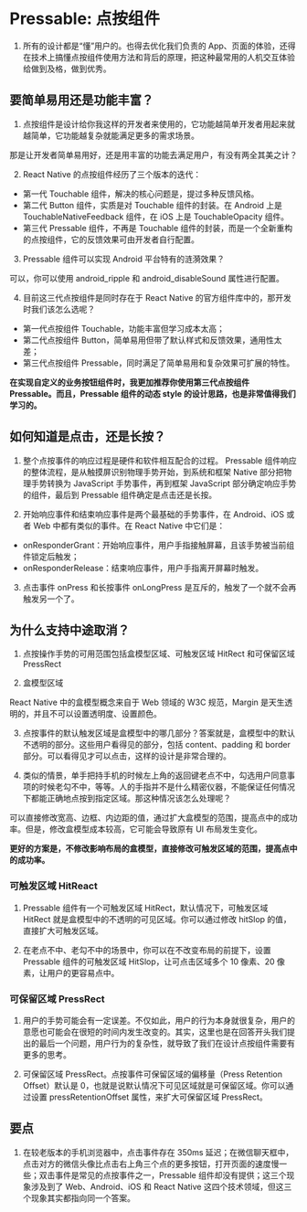 # Pressable: 点按组件

1. 所有的设计都是“懂”用户的。也得去优化我们负责的 App、页面的体验，还得在技术上搞懂点按组件使用方法和背后的原理，把这种最常用的人机交互体验给做到及格，做到优秀。

## 要简单易用还是功能丰富？

1. 点按组件是设计给你我这样的开发者来使用的，它功能越简单开发者用起来就越简单，它功能越复杂就能满足更多的需求场景。

那是让开发者简单易用好，还是用丰富的功能去满足用户，有没有两全其美之计？

2. React Native 的点按组件经历了三个版本的迭代：

- 第一代 Touchable 组件，解决的核心问题是，提过多种反馈风格。
- 第二代 Button 组件，实质是对 Touchable 组件的封装。在 Android 上是 TouchableNativeFeedback 组件，在 iOS 上是 TouchableOpacity 组件。
- 第三代 Pressable 组件，不再是 Touchable 组件的封装，而是一个全新重构的点按组件，它的反馈效果可由开发者自行配置。

3. Pressable 组件可以实现 Android 平台特有的涟漪效果？

可以，你可以使用 android_ripple 和 android_disableSound 属性进行配置。

4. 目前这三代点按组件是同时存在于 React Native 的官方组件库中的，那开发时我们该怎么选呢？

- 第一代点按组件 Touchable，功能丰富但学习成本太高；
- 第二代点按组件 Button，简单易用但带了默认样式和反馈效果，通用性太差；
- 第三代点按组件 Pressable，同时满足了简单易用和复杂效果可扩展的特性。

**在实现自定义的业务按钮组件时，我更加推荐你使用第三代点按组件 Pressable。而且，Pressable 组件的动态 style 的设计思路，也是非常值得我们学习的。**

## 如何知道是点击，还是长按？

1. 整个点按事件的响应过程是硬件和软件相互配合的过程。 Pressable 组件响应的整体流程，是从触摸屏识别物理手势开始，到系统和框架 Native 部分把物理手势转换为 JavaScript 手势事件，再到框架 JavaScript 部分确定响应手势的组件，最后到 Pressable 组件确定是点击还是长按。

2. 开始响应事件和结束响应事件是两个最基础的手势事件，在 Android、iOS 或者 Web 中都有类似的事件。在 React Native 中它们是：

- onResponderGrant：开始响应事件，用户手指接触屏幕，且该手势被当前组件锁定后触发；
- onResponderRelease：结束响应事件，用户手指离开屏幕时触发。

3. 点击事件 onPress 和长按事件 onLongPress 是互斥的，触发了一个就不会再触发另一个了。

## 为什么支持中途取消？

1. 点按操作手势的可用范围包括盒模型区域、可触发区域 HitRect 和可保留区域 PressRect

2. 盒模型区域

React Native 中的盒模型概念来自于 Web 领域的 W3C 规范，Margin 是天生透明的，并且不可以设置透明度、设置颜色。

3. 点按事件的默认触发区域是盒模型中的哪几部分？答案就是，盒模型中的默认不透明的部分。这些用户看得见的部分，包括 content、padding 和 border 部分。可以看得见才可以点击，这样的设计是非常合理的。

4. 类似的情景，单手把持手机的时候左上角的返回键老点不中，勾选用户同意事项的时候老勾不中，等等。人的手指并不是什么精密仪器，不能保证任何情况下都能正确地点按到指定区域。那这种情况该怎么处理呢？

可以直接修改宽高、边框、内边距的值，通过扩大盒模型的范围，提高点中的成功率。但是，修改盒模型成本较高，它可能会导致原有 UI 布局发生变化。

**更好的方案是，不修改影响布局的盒模型，直接修改可触发区域的范围，提高点中的成功率。**

### 可触发区域 HitReact

1. Pressable 组件有一个可触发区域 HitRect，默认情况下，可触发区域 HitRect 就是盒模型中的不透明的可见区域。你可以通过修改 hitSlop 的值，直接扩大可触发区域。

2. 在老点不中、老勾不中的场景中，你可以在不改变布局的前提下，设置 Pressable 组件的可触发区域 HitSlop，让可点击区域多个 10 像素、20 像素，让用户的更容易点中。

### 可保留区域 PressRect

1. 用户的手势可能会有一定误差。不仅如此，用户的行为本身就很复杂，用户的意愿也可能会在很短的时间内发生改变的。其实，这里也是在回答开头我们提出的最后一个问题，用户行为的复杂性，就导致了我们在设计点按组件需要有更多的思考。

2. 可保留区域 PressRect。点按事件可保留区域的偏移量（Press Retention Offset）默认是 0，也就是说默认情况下可见区域就是可保留区域。你可以通过设置 pressRetentionOffset 属性，来扩大可保留区域 PressRect。

## 要点

1. 在较老版本的手机浏览器中，点击事件存在 350ms 延迟；在微信聊天框中，点击对方的微信头像比点击右上角三个点的更多按钮，打开页面的速度慢一些；双击事件是常见的点按事件之一，Pressable 组件却没有提供；这三个现象涉及到了 Web、Android、iOS 和 React Native 这四个技术领域，但这三个现象其实都指向同一个答案。
